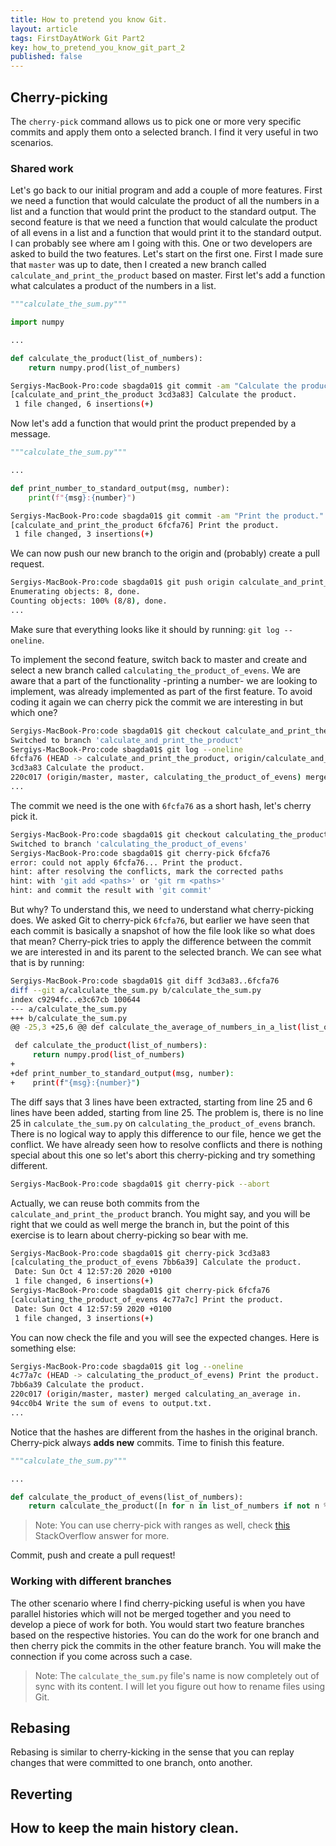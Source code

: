 ```yaml
---
title: How to pretend you know Git.
layout: article
tags: FirstDayAtWork Git Part2
key: how_to_pretend_you_know_git_part_2
published: false
---
```


## Cherry-picking

The `cherry-pick` command allows us to pick one or more very specific commits
and apply them onto a selected branch. I find it very useful in two scenarios.

### Shared work

Let's go back to our initial program and add a couple of more features. First
we need a function that would calculate the product of all the numbers in a list
and a function that would print the product to the standard output. The second
feature is that we need a function that would calculate the product of all evens
in a list and a function that would print it to the standard output. I can probably see where am I going with this. One or two developers are asked to build the two features. Let's start on the first one. First I made sure that `master` was up to date, then I created a new branch called `calculate_and_print_the_product` based on master. First let's add a function what calculates a product of the numbers in a list.

```python
"""calculate_the_sum.py"""

import numpy

...

def calculate_the_product(list_of_numbers):
    return numpy.prod(list_of_numbers)
```

```bash
Sergiys-MacBook-Pro:code sbagda01$ git commit -am "Calculate the product."
[calculate_and_print_the_product 3cd3a83] Calculate the product.
 1 file changed, 6 insertions(+)
```

Now let's add a function that would print the product prepended by a message.

```python
"""calculate_the_sum.py"""

...

def print_number_to_standard_output(msg, number):
    print(f"{msg}:{number}")
```

```bash
Sergiys-MacBook-Pro:code sbagda01$ git commit -am "Print the product."
[calculate_and_print_the_product 6fcfa76] Print the product.
 1 file changed, 3 insertions(+)
```

We can now push our new branch to the origin and (probably) create a pull request.

```bash
Sergiys-MacBook-Pro:code sbagda01$ git push origin calculate_and_print_the_product
Enumerating objects: 8, done.
Counting objects: 100% (8/8), done.
...
```

Make sure that everything looks like it should by running: `git log --oneline`.

To implement the second feature, switch back to master and create and select a new branch called `calculating_the_product_of_evens`. We are aware that a part of the functionality -printing a number- we are looking to implement, was already implemented as part of the first feature. To avoid coding it again we can cherry pick the commit we are interesting in but which one?

```bash
Sergiys-MacBook-Pro:code sbagda01$ git checkout calculate_and_print_the_product
Switched to branch 'calculate_and_print_the_product'
Sergiys-MacBook-Pro:code sbagda01$ git log --oneline
6fcfa76 (HEAD -> calculate_and_print_the_product, origin/calculate_and_print_the_product) Print the product.
3cd3a83 Calculate the product.
220c017 (origin/master, master, calculating_the_product_of_evens) merged calculating_an_average in.
...
```

The commit we need is the one with `6fcfa76` as a short hash, let's cherry pick it.

```bash
Sergiys-MacBook-Pro:code sbagda01$ git checkout calculating_the_product_of_evens
Switched to branch 'calculating_the_product_of_evens'
Sergiys-MacBook-Pro:code sbagda01$ git cherry-pick 6fcfa76
error: could not apply 6fcfa76... Print the product.
hint: after resolving the conflicts, mark the corrected paths
hint: with 'git add <paths>' or 'git rm <paths>'
hint: and commit the result with 'git commit'
```

But why? To understand this, we need to understand what cherry-picking does. We asked
Git to cherry-pick `6fcfa76`, but earlier we have seen that each commit is basically
a snapshot of how the file look like so what does that mean? Cherry-pick tries to apply the difference between the commit we are interested in and its parent to the
selected branch. We can see what that is by running:

```bash
Sergiys-MacBook-Pro:code sbagda01$ git diff 3cd3a83..6fcfa76
diff --git a/calculate_the_sum.py b/calculate_the_sum.py
index c9294fc..e3c67cb 100644
--- a/calculate_the_sum.py
+++ b/calculate_the_sum.py
@@ -25,3 +25,6 @@ def calculate_the_average_of_numbers_in_a_list(list_of_numbers):

 def calculate_the_product(list_of_numbers):
     return numpy.prod(list_of_numbers)
+
+def print_number_to_standard_output(msg, number):
+    print(f"{msg}:{number}")
```

The diff says that 3 lines have been extracted, starting from line 25 and
6 lines have been added, starting from line 25. The problem is, there is no line
25 in `calculate_the_sum.py` on `calculating_the_product_of_evens` branch. There is no logical way to apply this difference to our file, hence we get the conflict. We have already seen how to resolve conflicts and there is nothing special about this one so let's abort this cherry-picking and try something different.

```bash
Sergiys-MacBook-Pro:code sbagda01$ git cherry-pick --abort
```

Actually, we can reuse both commits from the `calculate_and_print_the_product` branch. You might say, and you will be right that we could as well merge the branch in, but the point of this exercise is to learn about cherry-picking so bear with me.

```bash
Sergiys-MacBook-Pro:code sbagda01$ git cherry-pick 3cd3a83
[calculating_the_product_of_evens 7bb6a39] Calculate the product.
 Date: Sun Oct 4 12:57:20 2020 +0100
 1 file changed, 6 insertions(+)
Sergiys-MacBook-Pro:code sbagda01$ git cherry-pick 6fcfa76
[calculating_the_product_of_evens 4c77a7c] Print the product.
 Date: Sun Oct 4 12:57:59 2020 +0100
 1 file changed, 3 insertions(+)
```

You can now check the file and you will see the expected changes. Here is something else:

```bash
Sergiys-MacBook-Pro:code sbagda01$ git log --oneline
4c77a7c (HEAD -> calculating_the_product_of_evens) Print the product.
7bb6a39 Calculate the product.
220c017 (origin/master, master) merged calculating_an_average in.
94cc0b4 Write the sum of evens to output.txt.
...
```

Notice that the hashes are different from the hashes in the original branch. Cherry-pick always **adds new** commits. Time to finish this feature.


```python
"""calculate_the_sum.py"""

...

def calculate_the_product_of_evens(list_of_numbers):
    return calculate_the_product([n for n in list_of_numbers if not n % 2])
```

> Note: You can use cherry-pick with ranges as well, check [this](https://stackoverflow.com/a/1994491/2942762) StackOverflow answer for more.


Commit, push and create a pull request!

### Working with different branches

The other scenario where I find cherry-picking useful is when you have parallel histories which will not be merged together and you need to develop a piece of work for both. You would start two feature branches based on the respective histories. You can do the work for one branch and then cherry pick the commits in the other feature branch. You will make the connection if you come across such a case.

> Note: The `calculate_the_sum.py` file's name is now completely out of sync with its content. I will let you figure out how to rename files using Git.

## Rebasing

Rebasing is similar to cherry-kicking in the sense that you can replay changes that
were committed to one branch, onto another. 


## Reverting


## How to keep the main history clean.
